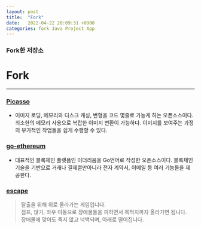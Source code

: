 ```yaml
---
layout: post
title:  "Fork"
date:   2022-04-22 20:09:31 +0900
categories: fork Java Project App
---
```


### Fork한 저장소

# Fork
------------
### [Picasso](https://github.com/jymh22/picasso, "Picasso link")
* 이미지 로딩, 메모리와 디스크 캐싱, 변형을 코드 몇줄로 가능케 하는 오픈소스이다. 최소한의 메모리 사용으로 복잡한 이미지 변환이 가능하다. 이미지를 보여주는 과정의 부가적인 작업들을 쉽게 수행할 수 있다.

### [go-ethereum](https://github.com/jymh22/go-ethereum, "go-ethereum link")
* 대표적인 블록체인 플랫폼인 이더리움을 Go언어로 작성한 오픈소스이다. 블록체인 기술을 기반으로 거래나 결제뿐만아니라 전자 계약서, 이메일 등 여러 기능들을 제공한다.


### [escape]

> 탈출을 위해 위로 올라가는 게임입니다.   
> 점프, 앉기, 좌우 이동으로 장애물들을 피하면서 목적지까지 올라가면 됩니다.   
> 장애물에 맞아도 죽지 않고 넉백되며, 아래로 떨어집니다.

[catdog]:   https://github.com/jymh22/Jejunuprojectcatdog
[escape]: https://github.com/jymh22/escape